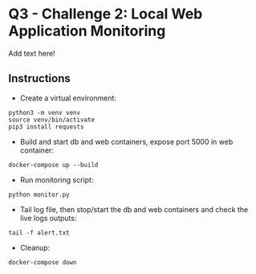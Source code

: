 # Q3 - Challenge 2: Local Web Application Monitoring

Add text here!
 
## Instructions

* Create a virtual environment:
```console
python3 -m venv venv
source venv/bin/activate
pip3 install requests
```

* Build and start db and web containers, expose port 5000 in web container:
```console
docker-compose up --build
```

* Run monitoring script:
```console
python monitor.py
```

* Tail log file, then stop/start the db and web containers and check the live logs outputs:
```console
tail -f alert.txt
```


* Cleanup:
```console
docker-compose down
```